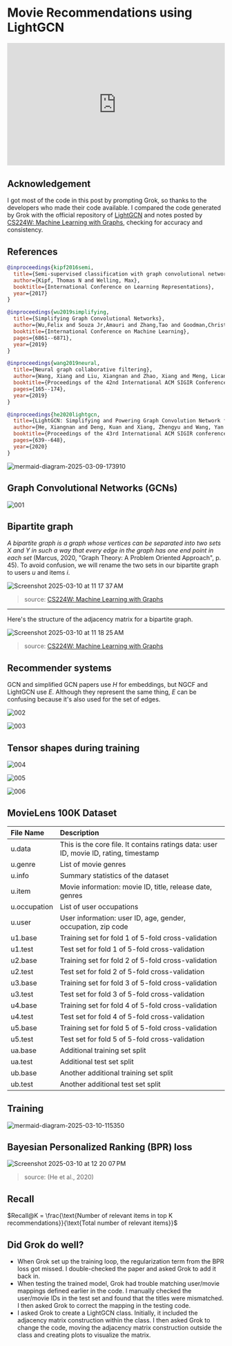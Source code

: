 # Movie Recommendations using LightGCN

<head>
  <link rel="stylesheet" href="https://cdn.jsdelivr.net/npm/katex@0.16.8/dist/katex.min.css">
  <script src="https://cdn.jsdelivr.net/npm/katex@0.16.8/dist/katex.min.js"></script>
  <script src="https://cdn.jsdelivr.net/npm/katex@0.16.8/dist/contrib/auto-render.min.js"></script>
</head>

<div style="position: relative; padding-bottom: 56.25%; height: 0; overflow: hidden;">
  <iframe style="position: absolute; top: 0; left: 0; width: 100%; height: 100%;" src="https://www.youtube.com/embed/G6c6zk0RhRM" frameborder="0" allowfullscreen></iframe>
</div>

## Acknowledgement

I got most of the code in this post by prompting Grok, so thanks to the developers who made their code available. I compared the code generated by Grok with the official repository of [LightGCN](https://github.com/gusye1234/LightGCN-PyTorch/tree/master) and notes posted by [CS224W: Machine Learning with Graphs](http://cs224w.Stanford.edu), checking for accuracy and consistency.

## References

```bibtex
@inproceedings{kipf2016semi,
  title={Semi-supervised classification with graph convolutional networks},
  author={Kipf, Thomas N and Welling, Max},
  booktitle={International Conference on Learning Representations},
  year={2017}
}
```
```bibtex
@inproceedings{wu2019simplifying,
  title={Simplifying Graph Convolutional Networks},
  author={Wu,Felix and Souza Jr,Amauri and Zhang,Tao and Goodman,Christopher and Meek,Christopher},
  booktitle={International Conference on Machine Learning},
  pages={6861--6871},
  year={2019}
}
```
```bibtex
@inproceedings{wang2019neural,
  title={Neural graph collaborative filtering},
  author={Wang, Xiang and Liu, Xiangnan and Zhao, Xiang and Meng, Lican and Chen, Weinan and Zhang, Min and Xie, Yue and Li, Shaoping},
  booktitle={Proceedings of the 42nd International ACM SIGIR Conference on Research and Development in Information Retrieval},
  pages={165--174},
  year={2019}
}
```
```bibtex
@inproceedings{he2020lightgcn,
  title={LightGCN: Simplifying and Powering Graph Convolution Network for Recommendation},
  author={He, Xiangnan and Deng, Kuan and Xiang, Zhengyu and Wang, Yan and Liu, Yongdong and Chua, Tat-Seng},
  booktitle={Proceedings of the 43rd International ACM SIGIR conference on research and development in Information Retrieval},
  pages={639--648},
  year={2020}
}
```

![mermaid-diagram-2025-03-09-173910](https://github.com/user-attachments/assets/7f6f1993-1cfb-496a-b02a-2a9cde4af295)

## Graph Convolutional Networks (GCNs)

![001](https://github.com/user-attachments/assets/af9feeb2-b061-4905-8314-5749a53a2a81)

## Bipartite graph

_A bipartite graph is a graph whose vertices can be separated into two sets $X$ and $Y$ in such a way that every edge in the graph has one end point in each set_ (Marcus, 2020, "Graph Theory: A Problem Oriented Approach", p. 45). To avoid confusion, we will rename the two sets in our bipartite graph to users $u$ and items $i$. 

![Screenshot 2025-03-10 at 11 17 37 AM](https://github.com/user-attachments/assets/39696c73-2407-4700-b35a-6a0c5e313f75)

> source: [CS224W: Machine Learning with Graphs](http://cs224w.Stanford.edu)

---

Here's the structure of the adjacency matrix for a bipartite graph.

![Screenshot 2025-03-10 at 11 18 25 AM](https://github.com/user-attachments/assets/a42abebd-952f-42e7-86ce-7c03a8891925)


> source: [CS224W: Machine Learning with Graphs](http://cs224w.Stanford.edu)

## Recommender systems

GCN and simplified GCN papers use $H$ for embeddings, but NGCF and LightGCN use $E$. Although they represent the same thing, $E$ can be confusing because it's also used for the set of edges.

![002](https://github.com/user-attachments/assets/e6b8ac00-0fa8-44e9-926d-be19fb454424)

![003](https://github.com/user-attachments/assets/cde89b51-e98b-4003-bcbc-2bdfb2e3d69e)

## Tensor shapes during training

![004](https://github.com/user-attachments/assets/57930b5f-7c6c-4189-9593-52e4f10930f8)

![005](https://github.com/user-attachments/assets/9d0dc691-3361-4019-a013-238235c81a2a)

![006](https://github.com/user-attachments/assets/ebffe2d2-c2ed-4f5e-b5a6-d31c39607b84)

## MovieLens 100K Dataset

| File Name    | Description                                           |
| :--- | :---- | 
| u.data       | This is the core file. It contains ratings data: user ID, movie ID, rating, timestamp    |
| u.genre      | List of movie genres                                  |
| u.info       | Summary statistics of the dataset                     |
| u.item       | Movie information: movie ID, title, release date, genres |
| u.occupation | List of user occupations                              |
| u.user       | User information: user ID, age, gender, occupation, zip code |
| u1.base      | Training set for fold 1 of 5-fold cross-validation    |
| u1.test      | Test set for fold 1 of 5-fold cross-validation        |
| u2.base      | Training set for fold 2 of 5-fold cross-validation    |
| u2.test      | Test set for fold 2 of 5-fold cross-validation        |
| u3.base      | Training set for fold 3 of 5-fold cross-validation    |
| u3.test      | Test set for fold 3 of 5-fold cross-validation        |
| u4.base      | Training set for fold 4 of 5-fold cross-validation    |
| u4.test      | Test set for fold 4 of 5-fold cross-validation        |
| u5.base      | Training set for fold 5 of 5-fold cross-validation    |
| u5.test      | Test set for fold 5 of 5-fold cross-validation        |
| ua.base      | Additional training set split                         |
| ua.test      | Additional test set split                             |
| ub.base      | Another additional training set split                 |
| ub.test      | Another additional test set split                     |

## Training

![mermaid-diagram-2025-03-10-115350](https://github.com/user-attachments/assets/0050d6a9-349f-46fc-8147-43013d7e8498)

## Bayesian Personalized Ranking (BPR) loss

![Screenshot 2025-03-10 at 12 20 07 PM](https://github.com/user-attachments/assets/b03694b3-0a03-4d96-b1b1-51a54e893335)

> source: (He et al., 2020)

## Recall

$Recall@K = \frac{\text{Number of relevant items in top K recommendations}}{\text{Total number of relevant items}}$

## Did Grok do well?

* When Grok set up the training loop, the regularization term from the BPR loss got missed. I double-checked the paper and asked Grok to add it back in.
* When testing the trained model, Grok had trouble matching user/movie mappings defined earlier in the code. I manually checked the user/movie IDs in the test set and found that the titles were mismatched. I then asked Grok to correct the mapping in the testing code.
* I asked Grok to create a LightGCN class. Initially, it included the adjacency matrix construction within the class. I then asked Grok to change the code, moving the adjacency matrix construction outside the class and creating plots to visualize the matrix.

<script>
  document.addEventListener("DOMContentLoaded", function() {
    renderMathInElement(document.body, {
      delimiters: [
        {left: '$$', right: '$$', display: true}, // Display math (e.g., equations on their own line)
        {left: '$', right: '$', display: false},  // Inline math (e.g., within a sentence)
        {left: '\\(', right: '\\)', display: false}, // Another way to write inline math
        {left: '\\[', right: '\\]', display: true}   // Another way to write display math
      ]
    });
  });
</script>
